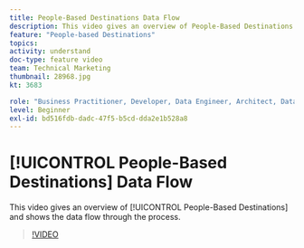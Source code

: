 ```yaml
---
title: People-Based Destinations Data Flow
description: This video gives an overview of People-Based Destinations and shows the data flow through the process.
feature: "People-based Destinations"
topics: 
activity: understand
doc-type: feature video
team: Technical Marketing
thumbnail: 28968.jpg
kt: 3683

role: "Business Practitioner, Developer, Data Engineer, Architect, Data Architect, Administrator, Leader"
level: Beginner
exl-id: bd516fdb-dadc-47f5-b5cd-dda2e1b528a8
---
```

# [!UICONTROL People-Based Destinations] Data Flow

This video gives an overview of [!UICONTROL People-Based Destinations] and shows the data flow through the process.

>[!VIDEO](https://video.tv.adobe.com/v/28968/?quality=12)
